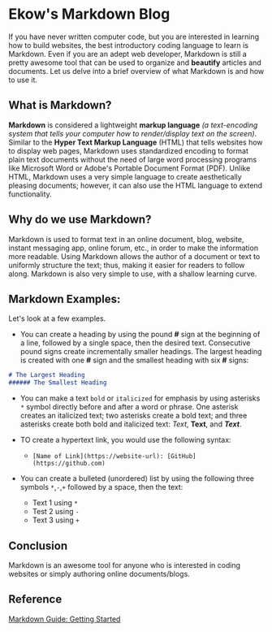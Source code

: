 # Ekow's Markdown Blog

If you have never written computer code, but you are interested in learning how to build websites, the best introductory coding language to learn is Markdown. Even if you are an adept web developer, Markdown is still a pretty awesome tool that can be used to organize and **beautify** articles and documents. Let us delve into a brief overview of what Markdown is and how to use it.

## What is Markdown?

**Markdown** is considered a lightweight **markup language** *(a text-encoding system that tells your computer how to render/display text on the screen)*. Similar to the **Hyper Text Markup Language** (HTML) that tells websites how to display web pages, Markdown uses standardized encoding to format plain text documents without the need of large word processing programs like Microsoft Word or Adobe's Portable Document Format (PDF). Unlike HTML, Markdown uses a very simple language to create aesthetically pleasing documents; however, it can also use the HTML language to extend functionality.

## Why do we use Markdown?

Markdown is used to format text in an online document, blog, website, instant messaging app, online forum, etc., in order to make the information more readable. Using Markdown allows the author of a document or text to uniformly structure the text; thus, making it easier for readers to follow along. Markdown is also very simple to use, with a shallow learning curve.

## Markdown Examples:

Let's look at a few examples.

* You can create a heading by using the pound **#** sign at the beginning of a line, followed by a single space, then the desired text. Consecutive pound signs create incrementally smaller headings. The largest heading is created with one **#** sign and the smallest heading with six **#** signs:

```markdown
# The Largest Heading
###### The Smallest Heading
```

* You can make a text `bold` or `italicized` for emphasis by using asterisks `*` symbol directly before and after a word or phrase. One asterisk creates an italicized text; two asterisks create a bold text; and three asterisks create both bold and italicized text: *Text*, **Text**, and ***Text***.

* TO create a hypertext link, you would use the following syntax: 
  * `[Name of Link](https://website-url): [GitHub](https://github.com)`

* You can create a bulleted (unordered) list by using the following three symbols `*`,`-`,`+` followed by a space, then the text:

    * Text 1 using `*`
    - Test 2 using `-`
    + Text 3 using `+`

## Conclusion

Markdown is an awesome tool for anyone who is interested in coding websites or simply authoring online documents/blogs.

## Reference

[Markdown Guide: Getting Started](https://www.markdownguide.org/getting-started/)

